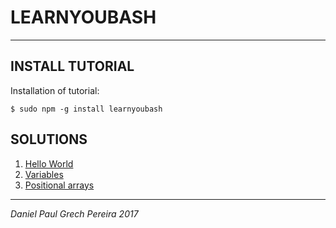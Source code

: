 # LEARNYOUBASH
---

## INSTALL TUTORIAL

Installation of tutorial:
```
$ sudo npm -g install learnyoubash
```

## SOLUTIONS

1. [Hello World](https://github.com/pereiradaniel/learnyoubash/tree/master/hello_world)
2. [Variables](https://github.com/pereiradaniel/learnyoubash/tree/master/variables)
3. [Positional arrays](https://github.com/pereiradaniel/learnyoubash/tree/master/positional_arrays)

---

*Daniel Paul Grech Pereira 2017*
